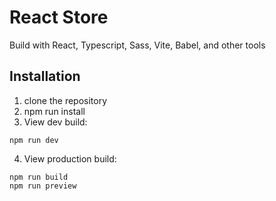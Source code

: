 # React Store

Build with React, Typescript, Sass, Vite, Babel, and other tools

## Installation

1. clone the repository
2. npm run install
3. View dev build:

```
npm run dev
```

4. View production build:

```
npm run build
npm run preview
```
